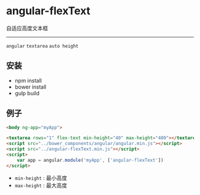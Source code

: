 # angular-flexText
自适应高度文本框

---

`angular` `textarea`  `auto height`

## 安装

- npm install
- bower install
- gulp build

## 例子


```html
<body ng-app="myApp">

<textarea rows="1" flex-text min-height="40" max-height="400"></textarea>
<script src="../bower_components/angular/angular.min.js"></script>
<script src="../angular-flexText.min.js"></script>
<script>
	var app = angular.module('myApp', ['angular-flexText'])
</script>
```

- `min-height` : 最小高度
- `max-height` : 最大高度
